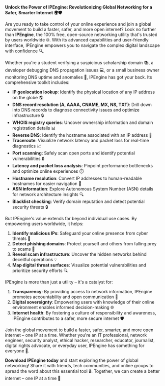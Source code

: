 **Unlock the Power of IPEngine: Revolutionizing Global Networking for a Safer, Smarter Internet 🌍🛡️**

Are you ready to take control of your online experience and join a global movement to build a faster, safer, and more open internet? Look no further than **IPEngine**, the 100% free, open-source networking utility that's trusted by users worldwide 🌐. With its advanced capabilities and user-friendly interface, IPEngine empowers you to navigate the complex digital landscape with confidence 🔍.

Whether you're a student verifying a suspicious scholarship domain 📚, a developer debugging DNS propagation issues 💻, or a small business owner monitoring DNS uptime and anomalies 🏢, IPEngine has got your back. Its comprehensive toolkit includes:

*   **IP geolocation lookup**: Identify the physical location of any IP address on the globe 🌎
*   **DNS record resolution (A, AAAA, CNAME, MX, NS, TXT)**: Drill down into DNS records to diagnose connectivity issues and optimize infrastructure 🔒
*   **WHOIS registry queries**: Uncover ownership information and domain registration details 📊
*   **Reverse DNS**: Identify the hostname associated with an IP address 🔄
*   **Traceroute**: Visualize network latency and packet loss for real-time diagnostics 📈
*   **Port scanning**: Safely scan open ports and identify potential vulnerabilities 🔒
*   **Latency and packet loss analysis**: Pinpoint performance bottlenecks and optimize online experiences ⏱️
*   **Hostname resolution**: Convert IP addresses to human-readable hostnames for easier navigation 📖
*   **ASN information**: Explore Autonomous System Number (ASN) details for network architecture insights 🔍
*   **Blacklist checking**: Verify domain reputation and detect potential security threats 🔒

But IPEngine's value extends far beyond individual use cases. By empowering users worldwide, it helps:

1.  **Identify malicious IPs**: Safeguard your online presence from cyber threats 🚨
2.  **Detect phishing domains**: Protect yourself and others from falling prey to scams 🚫
3.  **Reveal scam infrastructure**: Uncover the hidden networks behind deceitful operations 💡
4.  **Map digital threat surfaces**: Visualize potential vulnerabilities and prioritize security efforts 🔍

IPEngine is more than just a utility – it's a catalyst for:

1.  **Transparency**: By providing access to network information, IPEngine promotes accountability and open communication 📢
2.  **Digital sovereignty**: Empowering users with knowledge of their online environment enables informed decision-making 🌐
3.  **Internet health**: By fostering a culture of responsibility and awareness, IPEngine contributes to a safer, more secure internet 🛡️

Join the global movement to build a faster, safer, smarter, and more open internet – one IP at a time. Whether you're an IT professional, network engineer, security analyst, ethical hacker, researcher, educator, journalist, digital rights advocate, or everyday user, IPEngine has something for everyone 🌈.

**Download IPEngine today** and start exploring the power of global networking! Share it with friends, tech communities, and online groups to spread the word about this essential tool 🔒. Together, we can create a better internet – one IP at a time 🚀